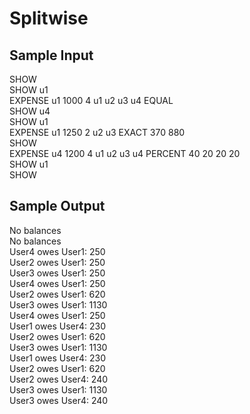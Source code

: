 # Splitwise

## Sample Input  

SHOW  
SHOW u1  
EXPENSE u1 1000 4 u1 u2 u3 u4 EQUAL  
SHOW u4  
SHOW u1  
EXPENSE u1 1250 2 u2 u3 EXACT 370 880  
SHOW  
EXPENSE u4 1200 4 u1 u2 u3 u4 PERCENT 40 20 20 20  
SHOW u1  
SHOW  

## Sample Output  

No balances  
No balances  
User4 owes User1: 250  
User2 owes User1: 250  
User3 owes User1: 250  
User4 owes User1: 250  
User2 owes User1: 620  
User3 owes User1: 1130  
User4 owes User1: 250  
User1 owes User4: 230  
User2 owes User1: 620  
User3 owes User1: 1130  
User1 owes User4: 230  
User2 owes User1: 620  
User2 owes User4: 240  
User3 owes User1: 1130  
User3 owes User4: 240  
